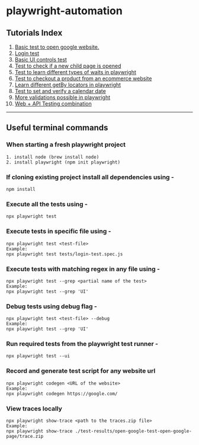 # playwright-automation

## Tutorials Index 
1. [Basic test to open google website.](tests/open-google-test.spec.js)
2. [Login test](tests/login-test.spec.js)
3. [Basic UI controls test](tests/login-page-practice/ui-controls-test.spec.js)
4. [Test to check if a new child page is opened](tests/login-page-practice/child-page-test.spec.js)
5. [Test to learn different types of waits in playwright](tests/client-app-tests/adding-waits-test.spec.js)
6. [Test to checkout a product from an ecommerce website](tests/client-app-tests/checkout-test.spec.js)
7. [Learn different getBy locators in playwright](tests/getby-locators-test.spec.js)
8. [Test to set and verify a calendar date](tests/Calendar.spec.js)
9. [More validations possible in playwright](tests/more-validations.spec.js)
10. [Web + API Testing combination](tests/client-app-tests/checkout-with-api-test.spec.js)

<hr/>

## Useful terminal commands 
### When starting a fresh playwright project 
    1. install node (brew install node)
    2. install playwright (npm init playwright)

### If cloning existing project install all dependencies using - 
    npm install

### Execute all the tests using - 
    npx playwright test 

### Execute tests in specific file using - 
    npx playwright test <test-file>
    Example: 
    npx playwright test tests/login-test.spec.js

### Execute tests with matching regex in any file using - 
    npx playwright test --grep <partial name of the test>
    Example: 
    npx playwright test --grep 'UI'

### Debug tests using debug flag - 
    npx playwright test <test-file> --debug 
    Example: 
    npx playwright test --grep 'UI'

### Run required tests from the playwright test runner - 
    npx playwright test --ui 

### Record and generate test script for any website url 
    npx playwright codegen <URL of the website>
    Example: 
    npx playwright codegen https://google.com/

### View traces locally 
    npx playwright show-trace <path to the traces.zip file>
    Example: 
    npx playwright show-trace ./test-results/open-google-test-open-google-page/trace.zip